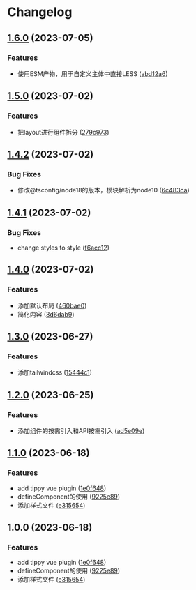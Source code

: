 # Changelog

## [1.6.0](https://github.com/zhuying547/vue-vite-starter/compare/v1.5.0...v1.6.0) (2023-07-05)


### Features

* 使用ESM产物，用于自定义主体中直接LESS ([abd12a6](https://github.com/zhuying547/vue-vite-starter/commit/abd12a643fe45d51e69b77dce8284ef879492319))

## [1.5.0](https://github.com/zhuying547/vue-vite-starter/compare/v1.4.2...v1.5.0) (2023-07-02)


### Features

* 把layout进行组件拆分 ([279c973](https://github.com/zhuying547/vue-vite-starter/commit/279c973b33c3d76c692af5a71700bb2b9e08b8cf))

## [1.4.2](https://github.com/zhuying547/vue-vite-starter/compare/v1.4.1...v1.4.2) (2023-07-02)


### Bug Fixes

* 修改@tsconfig/node18的版本，模块解析为node10 ([6c483ca](https://github.com/zhuying547/vue-vite-starter/commit/6c483cab6b22d6f0112f428b7c3a7e9a380a47aa))

## [1.4.1](https://github.com/zhuying547/vue-vite-starter/compare/v1.4.0...v1.4.1) (2023-07-02)


### Bug Fixes

* change styles to style ([f6acc12](https://github.com/zhuying547/vue-vite-starter/commit/f6acc12dca3d94c29cef52ea1c7f038854820729))

## [1.4.0](https://github.com/zhuying547/vue-vite-starter/compare/v1.3.0...v1.4.0) (2023-07-02)


### Features

* 添加默认布局 ([460bae0](https://github.com/zhuying547/vue-vite-starter/commit/460bae030cbbc3edf5118897708ea6e99715201a))
* 简化内容 ([3d6dab9](https://github.com/zhuying547/vue-vite-starter/commit/3d6dab9124a7533c9881e43842b0506092f37ad6))

## [1.3.0](https://github.com/zhuying547/vue-vite-starter/compare/v1.2.0...v1.3.0) (2023-06-27)


### Features

* 添加tailwindcss ([15444c1](https://github.com/zhuying547/vue-vite-starter/commit/15444c160f9b6f8351429682f8426a75d8571f99))

## [1.2.0](https://github.com/zhuying547/vue-vite-starter/compare/v1.1.0...v1.2.0) (2023-06-25)


### Features

* 添加组件的按需引入和API按需引入 ([ad5e09e](https://github.com/zhuying547/vue-vite-starter/commit/ad5e09e8b5d3039e939db0dbc2c3368fcae8d755))

## [1.1.0](https://github.com/zhuying547/vue-vite-starter/compare/v1.0.0...v1.1.0) (2023-06-18)


### Features

* add tippy vue plugin ([1e0f648](https://github.com/zhuying547/vue-vite-starter/commit/1e0f648d3d05b246db8debe19255b71353c36d42))
* defineComponent的使用 ([9225e89](https://github.com/zhuying547/vue-vite-starter/commit/9225e897a8cbbf2bf52ef2b35394a38e30b94d59))
* 添加样式文件 ([e315654](https://github.com/zhuying547/vue-vite-starter/commit/e315654457a730a25ac5bc07a18fa5b37ee6b18c))

## 1.0.0 (2023-06-18)


### Features

* add tippy vue plugin ([1e0f648](https://github.com/zhuying547/vue-vite-starter/commit/1e0f648d3d05b246db8debe19255b71353c36d42))
* defineComponent的使用 ([9225e89](https://github.com/zhuying547/vue-vite-starter/commit/9225e897a8cbbf2bf52ef2b35394a38e30b94d59))
* 添加样式文件 ([e315654](https://github.com/zhuying547/vue-vite-starter/commit/e315654457a730a25ac5bc07a18fa5b37ee6b18c))
